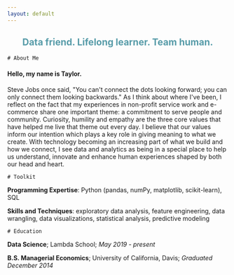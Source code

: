 ```yaml
---
layout: default
---
```


<h2 style='text-align:center;color:589CA9'>Data friend. Lifelong learner. Team human.</h2>

```
# About Me
```

<!-- <br> -->

#### Hello, my name is Taylor.

Steve Jobs once said, "You can't connect the dots looking forward; you can only connect them looking backwards." As I think about where I've been, I reflect on the fact that my experiences in non-profit service work and e-commerce share one important theme: a commitment to serve people and community. Curiosity, humility and empathy are the three core values that have helped me live that theme out every day. I believe that our values inform our intention which plays a key role in giving meaning to what we create. With technology becoming an increasing part of what we build and how we connect, I see data and analytics as being in a special place to help us understand, innovate and enhance human experiences shaped by both our head and heart.

<!-- <br> -->

```
# Toolkit
```

<!-- <br> -->

**Programming Expertise**: Python (pandas, numPy, matplotlib, scikit-learn), SQL

**Skills and Techniques**: exploratory data analysis, feature engineering, data wrangling, data visualizations, statistical analysis, predictive modeling

<!-- <br> -->

```
# Education
```

<!-- <br> -->

**Data Science**; Lambda School; _May 2019 - present_

**B.S. Managerial Economics**; University of California, Davis; _Graduated December 2014_
